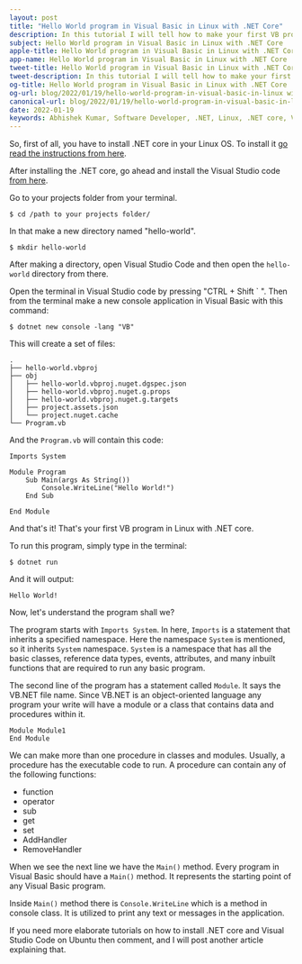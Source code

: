 ```yaml
---
layout: post
title: "Hello World program in Visual Basic in Linux with .NET Core"
description: In this tutorial I will tell how to make your first VB program in Linux with .Net Core.
subject: Hello World program in Visual Basic in Linux with .NET Core
apple-title: Hello World program in Visual Basic in Linux with .NET Core
app-name: Hello World program in Visual Basic in Linux with .NET Core
tweet-title: Hello World program in Visual Basic in Linux with .NET Core
tweet-description: In this tutorial I will tell how to make your first VB program in Linux with .NET Core.
og-title: Hello World program in Visual Basic in Linux with .NET Core
og-url: blog/2022/01/19/hello-world-program-in-visual-basic-in-linux with-dot-net-core
canonical-url: blog/2022/01/19/hello-world-program-in-visual-basic-in-linux with-dot-net-core
date: 2022-01-19
keywords: Abhishek Kumar, Software Developer, .NET, Linux, .NET core, Visual Basic, VB
---
```


So, first of all, you have to install .NET core in your Linux OS. To install it [go read the instructions from here](https://dotnet.microsoft.com/en-us/download).

After installing the .NET core, go ahead and install the Visual Studio code [from here](https://code.visualstudio.com/download).

Go to your projects folder from your terminal.

```
$ cd /path to your projects folder/
```
In that make a new directory named "hello-world".

```
$ mkdir hello-world
```
After making a directory, open Visual Studio Code and then open the `hello-world` directory from there.

Open the terminal in Visual Studio code by pressing "CTRL + Shift \` ". Then from the terminal make a new console application in Visual Basic with this command:

```
$ dotnet new console -lang "VB"
```
This will create a set of files:

```
.
├── hello-world.vbproj
├── obj
│   ├── hello-world.vbproj.nuget.dgspec.json
│   ├── hello-world.vbproj.nuget.g.props
│   ├── hello-world.vbproj.nuget.g.targets
│   ├── project.assets.json
│   └── project.nuget.cache
└── Program.vb
```

And the `Program.vb` will contain this code:

```
Imports System

Module Program
    Sub Main(args As String())
        Console.WriteLine("Hello World!")
    End Sub

End Module
```

And that's it! That's your first VB program in Linux with .NET core.

To run this program, simply type in the terminal:

```
$ dotnet run
```
And it will output:

```
Hello World!
```
Now, let's understand the program shall we?

The program starts with `Imports System`.  In here, `Imports` is a statement that inherits a specified namespace. Here the namespace `System` is mentioned, so it inherits `System` namespace. `System` is a namespace that has all the basic classes, reference data types, events, attributes, and many inbuilt functions that are required to run any basic program.

The second line of the program has a statement called `Module`. It says the VB.NET file name. Since VB.NET is an object-oriented language any program your write will have a module or a class that contains data and procedures within it.

```
Module Module1  
End Module
```
We can make more than one procedure in classes and modules. Usually, a procedure has the executable code to run. A procedure can contain any of the following functions:

* function
* operator
* sub 
* get
* set
* AddHandler
* RemoveHandler


When we see the next line we have the `Main()` method. Every program in Visual Basic should have a `Main()` method.  It represents the starting point of any Visual Basic program. 

Inside `Main()` method there is `Console.WriteLine` which is a method in console class. It is utilized to print any text or messages in the application.

If you need more elaborate tutorials on how to install .NET core and Visual Studio Code on Ubuntu then comment, and I will post another article explaining that.

